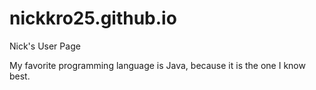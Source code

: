 # nickkro25.github.io

Nick's User Page

My favorite programming language is Java, because it is the one I know best.
